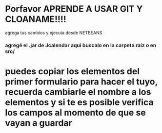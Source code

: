# Porfavor APRENDE A USAR GIT Y CLOANAME!!!!

agrega tus cambios y ejecuta desde NETBEANS

### agregé el .jar de Jcalendar aqui buscalo en la carpeta raiz o en src/

# puedes copiar los elementos del primer formulario para hacer el tuyo, recuerda cambiarle el nombre a los elementos y si te es posible verifica los campos al momento de que se vayan a guardar
